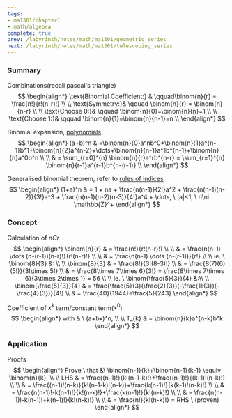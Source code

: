 ```yaml
---
tags:
- ma1301/chapter1
- math/algebra
complete: true
prev: /labyrinth/notes/math/ma1301/geometric_series
next: /labyrinth/notes/math/ma1301/telescoping_series
---
```

   
### Summary
Combinations(recall pascal's triangle)
$$
\begin{align*}
\text{Binomial Coefficient:} & \qquad\binom{n}{r} = \frac{n!}{r!(n-r)!} \\
\\
\text{Symmetry:}& \qquad \binom{n}{r} = \binom{n}{n-r} \\
\\
\text{Choose 0:}& \qquad \binom{n}{0}=\binom{n}{n}=1 \\
\\
\text{Choose 1:}& \qquad \binom{n}{1}=\binom{n}{n-1}=n \\
\end{align*}
$$

Binomial expansion, [polynomials](/labyrinth/notes/math/ma1521/polynomials)
$$
\begin{align*}
(a+b)^n & =\binom{n}{0}a^nb^0+\binom{n}{1}a^{n-1}b^1+\binom{n}{2}a^{n-2}+\dots+\binom{n}{n-1}a^1b^{n-1}+\binom{n}{n}a^0b^n \\
\\
& = \sum_{r=0}^{n} \binom{n}{r}a^rb^{n-r} = \sum_{r=1}^{n} \binom{n}{r-1}a^{r-1}b^{n-(r-1)} \\
\end{align*}
$$

Generalised binomial theorem, refer to [rules of indices](/labyrinth/notes/math/math_fundementals/rules_of_indices#^e0fdcf)
$$
\begin{align*}
(1+a)^n & = 1 + na + \frac{n(n-1)}{2!}a^2 + \frac{n(n-1)(n-2)}{3!}a^3 + \frac{n(n-1)(n-2)(n-3)}{4!}a^4 + \dots, \ |a|<1, \ n\ni \mathbb{Z}^+
\end{align*}
$$
### Concept
Calculation of $nCr$
$$
\begin{align*}
\binom{n}{r} & = \frac{n!}{r!(n-r)!} \\
\\
& = \frac{n(n-1) \dots (n-(r-1))(n-r)!}{r!(n-r)!} \\
\\
& = \frac{n(n-1) \dots (n-(r-1))}{r!} \\
\\
ie. \ \binom{8}{3} &: \\                      
\\
\binom{8}{3} & = \frac{8!}{3!(8-3)!} \\
& = \frac{8(7)(6)(5!)}{3!\times 5!} \\
& = \frac{8\times 7\times 6}{3!} = \frac{8\times 7\times 6}{3\times 2\times 1} = 56 \\
\\
ie. \ \binom{\frac{5}{3}}{4} &:\\
\\
\binom{\frac{5}{3}}{4} & = \frac{\frac{5}{3}(\frac{2}{3})(-\frac{1}{3})(-\frac{4}{3})}{4!} \\
& = \frac{40}{1944}=\frac{5}{243}
\end{align*}
$$

Coefficient of $x^k$ term/constant term($x^0$)
$$
\begin{align*}
with & \ (a+bx)^n, \\
\\
T_{k} & = \binom{n}{k}a^{n-k}b^k
\end{align*}
$$
### Application
Proofs
$$
\begin{align*}
Prove \ that &\ \binom{n-1}{k}+\binom{n-1}{k-1} \equiv \binom{n}{k}, \\
\\
LHS & = \frac{(n-1)!}{k!(n-1-k)!}+\frac{(n-1)!}{(k-1)!(n-k)!} \\
\\
& = \frac{(n-1)!(n-k)}{k!(n-1-k)!(n-k)}+\frac{k(n-1)!}{k(k-1)!(n-k)!} \\
\\
& = \frac{n(n-1)!-k(n-1)!}{k!(n-k)!}+\frac{k(n-1)!}{k!(n-k)!} \\
\\
& = \frac{n(n-1)!-k(n-1)!+k(n-1)!}{k!(n-k)!} \\
\\
& = \frac{n!}{k!(n-k)!} = RHS \ (proven)
\end{align*}
$$